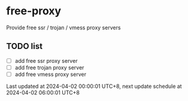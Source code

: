
# free-proxy
Provide free ssr / trojan / vmess proxy servers


## TODO list
- [ ] add free ssr proxy server
- [ ] add free trojan proxy server
- [ ] add free vmess proxy server

Last updated at 2024-04-02 00:00:01 UTC+8, next update schedule at 2024-04-02 06:00:01 UTC+8

